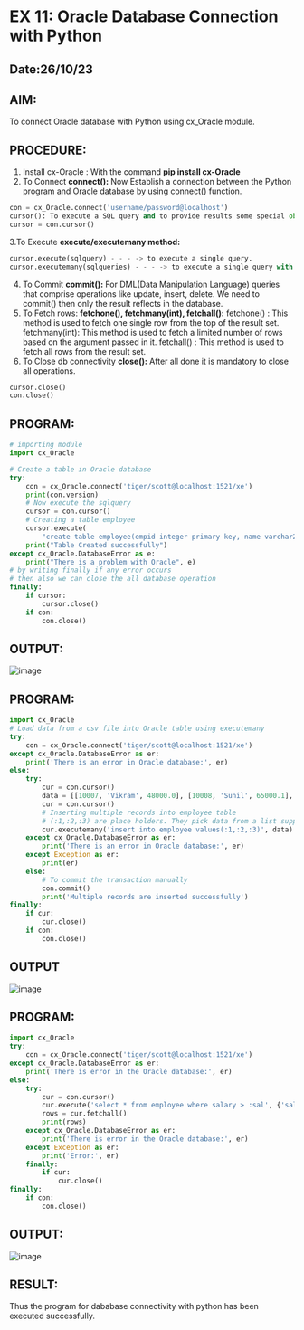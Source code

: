 # EX 11: Oracle Database Connection with Python
## Date:26/10/23
## AIM:
To connect Oracle database with Python using cx_Oracle module.
## PROCEDURE:
1. Install cx-Oracle : With the command **pip install cx-Oracle**
2. To Connect **connect():**
   Now Establish a connection between the Python program and Oracle database by using connect() function. 
```python
con = cx_Oracle.connect('username/password@localhost')
cursor(): To execute a SQL query and to provide results some special object is required that is nothing but cursor() object.
cursor = con.cursor()
```
3.To Execute **execute/executemany method:**
```python
cursor.execute(sqlquery) - - - -> to execute a single query. 
cursor.executemany(sqlqueries) - - - -> to execute a single query with multiple bind variables/place holders.
```
4. To Commit **commit():**
   For DML(Data Manipulation Language) queries that comprise operations like update, insert, delete. We need to commit() then only the result reflects in the database.
5. To Fetch rows: **fetchone(), fetchmany(int), fetchall():**
fetchone() : This method is used to fetch one single row from the top of the result set.
fetchmany(int): This method is used to fetch a limited number of rows based on the argument passed in it.
fetchall() : This method is used to fetch all rows from the result set.
6. To Close db connectivity **close():**
   After all done it is mandatory to close all operations.
```python
cursor.close()
con.close()
```
## PROGRAM:
```python
# importing module
import cx_Oracle

# Create a table in Oracle database
try:
	con = cx_Oracle.connect('tiger/scott@localhost:1521/xe')
	print(con.version)
	# Now execute the sqlquery
	cursor = con.cursor()
	# Creating a table employee
	cursor.execute(
		"create table employee(empid integer primary key, name varchar2(30), salary number(10, 2))")
	print("Table Created successfully")
except cx_Oracle.DatabaseError as e:
	print("There is a problem with Oracle", e)
# by writing finally if any error occurs
# then also we can close the all database operation
finally:
	if cursor:
		cursor.close()
	if con:
		con.close()
```
## OUTPUT:
![image](https://github.com/dineshgl/EX-11-Oracle-Database-Connection-with-Python/assets/143793356/2bcf1487-985e-4933-bef0-9751295f0b28)

## PROGRAM:
```python
import cx_Oracle
# Load data from a csv file into Oracle table using executemany
try:
	con = cx_Oracle.connect('tiger/scott@localhost:1521/xe')
except cx_Oracle.DatabaseError as er:
	print('There is an error in Oracle database:', er)
else:
	try:
		cur = con.cursor()
		data = [[10007, 'Vikram', 48000.0], [10008, 'Sunil', 65000.1], [10009, 'Sameer', 75000.0]]
		cur = con.cursor()
		# Inserting multiple records into employee table
		# (:1,:2,:3) are place holders. They pick data from a list supplied as argument
		cur.executemany('insert into employee values(:1,:2,:3)', data)
	except cx_Oracle.DatabaseError as er:
		print('There is an error in Oracle database:', er)
	except Exception as er:
		print(er)
	else:
		# To commit the transaction manually
		con.commit()
		print('Multiple records are inserted successfully')
finally:
	if cur:
		cur.close()
	if con:
		con.close()
```
## OUTPUT
![image](https://github.com/dineshgl/EX-11-Oracle-Database-Connection-with-Python/assets/143793356/b9e771d7-d8b8-4057-ab58-ae1dcc942b1d)

## PROGRAM:
```python
import cx_Oracle
try:
	con = cx_Oracle.connect('tiger/scott@localhost:1521/xe')
except cx_Oracle.DatabaseError as er:
	print('There is error in the Oracle database:', er)
else:
	try:
		cur = con.cursor()
		cur.execute('select * from employee where salary > :sal', {'sal': 50000})
		rows = cur.fetchall()
		print(rows)
	except cx_Oracle.DatabaseError as er:
		print('There is error in the Oracle database:', er)
	except Exception as er:
		print('Error:', er)
	finally:
		if cur:
			cur.close()
finally:
	if con:
		con.close()
```
## OUTPUT:
![image](https://github.com/dineshgl/EX-11-Oracle-Database-Connection-with-Python/assets/143793356/fd028efc-1a80-4c84-a398-5c372bfec6dd)

## RESULT:
Thus the program for dababase connectivity with python has been executed successfully.
